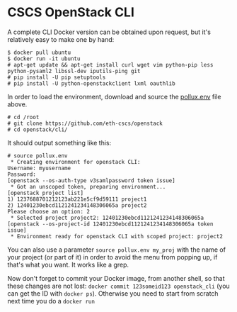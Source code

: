 # CSCS OpenStack CLI

A complete CLI Docker version can be obtained upon request, but it's relatively easy to make one by hand:

```
$ docker pull ubuntu
$ docker run -it ubuntu
# apt-get update && apt-get install curl wget vim python-pip less python-pysaml2 libssl-dev iputils-ping git
# pip install -U pip setuptools
# pip install -U python-openstackclient lxml oauthlib
```

In order to load the environment, download and source the [pollux.env](pollux.env) file above. 
```
# cd /root
# git clone https://github.com/eth-cscs/openstack
# cd openstack/cli/
```
It should output something like this:
```
# source pollux.env
 * Creating environment for openstack CLI:
Username: myusername
Password: 
[openstack --os-auth-type v3samlpassword token issue]
 * Got an unscoped token, preparing environment...
[openstack project list]
1) 1237688701212123ab221e5cf9d59111 project1
2) 12401230ebcd1121241234148306065a project2
Please choose an option: 2
 * Selected project project2: 12401230ebcd1121241234148306065a
[openstack --os-project-id 12401230ebcd1121241234148306065a token issue]
 * Environment ready for openstack CLI with scoped project: project2
```

You can also use a parameter ```source pollux.env my_proj``` with the name of your project (or part of it) in order to avoid the menu from popping up, if that's what you want. It works like a grep.

Now don't forget to commit your Docker image, from another shell, so that these changes are not lost: ```docker commit 123someid123 openstack_cli``` (you can get the ID with ```docker ps```). Otherwise you need to start from scratch next time you do a ```docker run```
